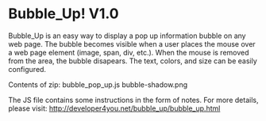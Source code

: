 Bubble_Up! V1.0
=========

Bubble_Up is an easy way to display a pop up information bubble on any web page. The bubble becomes visible when a user places the mouse over a web page element (image, span, div, etc.). When the mouse is removed from the area, the bubble disapears. The text, colors, and size can be easily configured.

Contents of zip:
bubble_pop_up.js
bubble-shadow.png

The JS file contains some instructions in the form of notes. For more details, please visit:
http://developer4you.net/bubble_up/bubble_up.html
